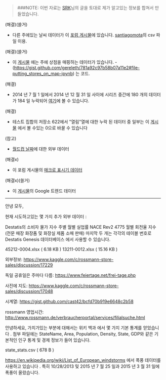 > ###NOTE: 이번 자료는 [SRK](https://www.kaggle.com/c/rossmann-store-sales/discussion/17229)님의 글을 토대로 제가 알고있는 정보를 합쳐서 만들었습니다. 

(해결)(쓸거)
- 다른 주에있는 날씨 데이터가 이 [포럼 게시물](https://www.kaggle.com/c/rossmann-store-sales/forums/t/17058/weather-at-berlin-us-airport/97075#post97075)에 있습니다.
[santiagomota](https://github.com/santiagomota/Kaggle_Rossmann)의 csv 파일 이용.

(해결)(쓸거)
- 이 [게시물](https://www.kaggle.com/c/rossmann-store-sales/forums/t/17048/putting-stores-on-the-map) 에는 주에 상점을 매핑하는 데이터가 있습니다. - (https://gist.github.com/gereleth/781a92c97b58b07a11e2#file-putting_stores_on_map-ipynb) 는 코드.

(해결)
- 2014 년 7 월 1 일에서 2014 년 12 월 31 일 사이에 시리즈 중간에 180 개의 데이터가 184 일 누락되어 [여기](https://www.kaggle.com/c/rossmann-store-sales/forums/t/17048/putting-stores-on-the-map/96921#post96921)에 볼 수 있습니다.

(해결)
- 테스트 집합의 저장소 622에서 "열림"열에 대한 누락 된 데이터 중 일부는 이 [게시물](https://www.kaggle.com/c/rossmann-store-sales/forums/t/17048/putting-stores-on-the-map/96969#post96969) 에서 볼 수있는 0으로 바꿀 수 있습니다

(참고)
- [월드컵 날짜](https://www.kaggle.com/c/rossmann-store-sales/forums/t/17163/external-data-world-cup-dates)에 대한 외부 데이터

(해결x)
- 이 포럼 게시물의 [매크로 표시기 데이터](https://www.kaggle.com/c/rossmann-store-sales/forums/t/17111/macro-indicators)

(해결x)(쓸거)
- 이 [게시물](https://www.kaggle.com/c/rossmann-store-sales/forums/t/17130/google-trends/97196#post97196)의 Google 트렌드 데이터

---
안녕 모두,

현재 시도하고있는 몇 가지 추가 외부 데이터 :

Destatis의 소비자 물가 지수
주별 월별 실업률
NACE Rev2 4775 월별 회전율 지수 (전문 매장 화장품 및 화장실 제품 소매 판매)
마지막 두 개는 각각의 테이블 번호로 Destatis Genesis 데이터베이스 에서 사용할 수 있습니다.

 45212-0004.xlsx ( 6.18 KB )
 13211-0012.xlsx ( 15.16 KB )

외부정보: https://www.kaggle.com/c/rossmann-store-sales/discussion/17229

독일 공휴일은 주마다 다름:
https://www.feiertage.net/frei-tage.php

사진에 지도:
https://www.kaggle.com/c/rossmann-store-sales/discussion/17048

시계열:
https://gist.github.com/cast42/bcfd70b919e6648c2b58

rossmann 영업시간:
http://www.rossmann.de/verbraucherportal/services/filialsuche.html 


 
안녕하세요, 가치가있는 부분에 대해서는 위키 백과 에서 몇 가지 기본 통계를 얻었습니다 . 첨부 파일에는 StateName, Area, Population, Density, State, GDP와 같은 기본적인 인구 통계 및 경제 정보가 들어 있습니다.

 state_stats.csv ( 678 B )
 
https://en.wikipedia.org/wiki/List_of_European_windstorms 에서 폭풍 데이터를 사용하고 있습니다 . 특히 10/28/2013 및 2015 년 7 월 25 일과 2015 년 3 월 31 일에 폭풍이 올랐습니다.